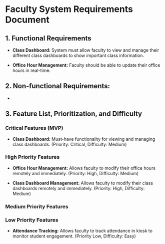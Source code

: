 # Faculty System Requirements Document

## 1. Functional Requirements
- **Class Dashboard:** System must allow faculty to view and manage their different
class dashboards to show important class information.

- **Office Hour Management:** Faculty should be able to update their office hours
in real-time.

## 2. Non-functional Requirements:
- 

## 3. Feature List, Prioritization, and Difficulty
### Critical Features (MVP)
- **Class Dashboard:** Must-have functionality for viewing and managing class
dashboards. (Priority: Critical, Difficulty: Medium)

### High Priority Features
- **Office Hour Management:** Allows faculty to modify their office hours remotely
and immediately. (Priority: High, Difficulty: Medium)

- **Class Dashboard Management:** Allows faculty to modify their class dashboards
remotely and immediately. (Priority: High, Difficulty: Medium)

### Medium Priority Features

### Low Priority Features
- **Attendance Tracking:** Allows faculty to track attendance in kiosk to monitor
student engagement. (Priority Low, Difficulty: Easy)